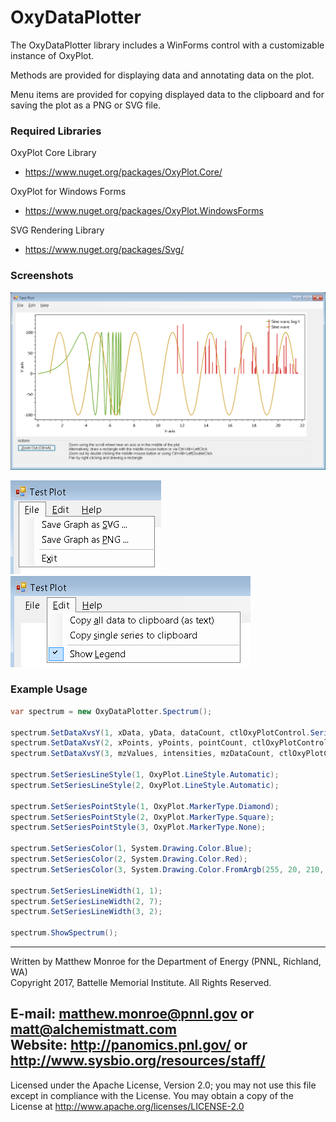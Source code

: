 # OxyDataPlotter

The OxyDataPlotter library includes a WinForms control with a customizable instance of OxyPlot.

Methods are provided for displaying data and annotating data on the plot.

Menu items are provided for copying displayed data to the clipboard and for
saving the plot as a PNG or SVG file.

### Required Libraries

OxyPlot Core Library
* https://www.nuget.org/packages/OxyPlot.Core/

OxyPlot for Windows Forms
* https://www.nuget.org/packages/OxyPlot.WindowsForms

SVG Rendering Library 
* https://www.nuget.org/packages/Svg/

### Screenshots

![OxyDataPlotter](Docs/OxyDataPlotter_SampleData.png)

![File Menu](Docs/OxyDataPlotter_FileMenu.png)
![Edit Menu](Docs/OxyDataPlotter_EditMenu.png)

### Example Usage

```csharp
var spectrum = new OxyDataPlotter.Spectrum();

spectrum.SetDataXvsY(1, xData, yData, dataCount, ctlOxyPlotControl.SeriesPlotMode.PointsAndLines, "Test Series");
spectrum.SetDataXvsY(2, xPoints, yPoints, pointCount, ctlOxyPlotControl.SeriesPlotMode.Points, "Test Points");
spectrum.SetDataXvsY(3, mzValues, intensities, mzDataCount, ctlOxyPlotControl.SeriesPlotMode.SticksToZero, "MS Data");

spectrum.SetSeriesLineStyle(1, OxyPlot.LineStyle.Automatic);
spectrum.SetSeriesLineStyle(2, OxyPlot.LineStyle.Automatic);

spectrum.SetSeriesPointStyle(1, OxyPlot.MarkerType.Diamond);
spectrum.SetSeriesPointStyle(2, OxyPlot.MarkerType.Square);
spectrum.SetSeriesPointStyle(3, OxyPlot.MarkerType.None);

spectrum.SetSeriesColor(1, System.Drawing.Color.Blue);
spectrum.SetSeriesColor(2, System.Drawing.Color.Red);
spectrum.SetSeriesColor(3, System.Drawing.Color.FromArgb(255, 20, 210, 20));

spectrum.SetSeriesLineWidth(1, 1);
spectrum.SetSeriesLineWidth(2, 7);
spectrum.SetSeriesLineWidth(3, 2);

spectrum.ShowSpectrum();
```

-------------------------------------------------------------------------------
Written by Matthew Monroe for the Department of Energy (PNNL, Richland, WA) \
Copyright 2017, Battelle Memorial Institute.  All Rights Reserved.

E-mail: matthew.monroe@pnnl.gov or matt@alchemistmatt.com \
Website: http://panomics.pnl.gov/ or http://www.sysbio.org/resources/staff/
-------------------------------------------------------------------------------

Licensed under the Apache License, Version 2.0; you may not use this file except
in compliance with the License.  You may obtain a copy of the License at
http://www.apache.org/licenses/LICENSE-2.0

